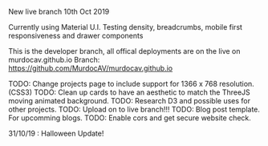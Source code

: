 New live branch 10th Oct 2019

Currently using Material U.I.
Testing density, breadcrumbs, mobile first responsiveness and drawer components

This is the developer branch, all offical deployments are on the live on murdocav.github.io
Branch: https://github.com/MurdocAV/murdocav.github.io

TODO: Change projects page to include support for 1366 x 768 resolution. (CSS3)
TODO: Clean up cards to have an aesthetic to match the ThreeJS moving animated background.
TODO: Research D3 and possible uses for other projects.
TODO: Upload on to live branch!!!
TODO: Blog post template. For upcomming blogs.
TODO: Enable cors and get secure website check.

31/10/19 : Halloween Update!
